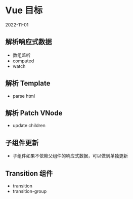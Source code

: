 # Vue 目标

2022-11-01

## 解析响应式数据

- 数组监听
- computed
- watch

## 解析 Template

- parse html

## 解析 Patch VNode

- update children

## 子组件更新

- 子组件如果不依赖父组件的响应式数据，可以做到单独更新

## Transition 组件

- transition
- transition-group
